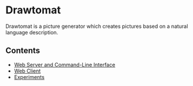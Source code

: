 # Drawtomat

Drawtomat is a picture generator which creates pictures based on a natural language description.

## Contents

- [Web Server and Command-Line Interface](drawtomat)
- [Web Client](web)
- [Experiments](experiments)

